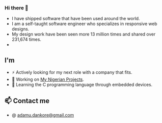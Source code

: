### Hi there 👋

- I have shipped software that have been used around the world. 
- I am a self-taught software engineer who specializes in responsive web designs. 
- My design work have been seen more 13 million times and shared over 231,674 times.
- 

## I'm
- ⚡ Actively looking for my next role with a company that fits.
- 🔭 Working on [My Nigerian Projects](https://mynigerianprojects.com).
- 🌱 Learning the C programming language through embedded devices.

## 📫 Contact me
-  @ adamu.dankore@gmail.com

